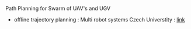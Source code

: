 Path Planning for Swarm of UAV's and UGV

* offline trajectory planning : Multi  robot systems Czech Universtity : [link](https://github.com/Tiriar/swarm_trajectory_planning)
